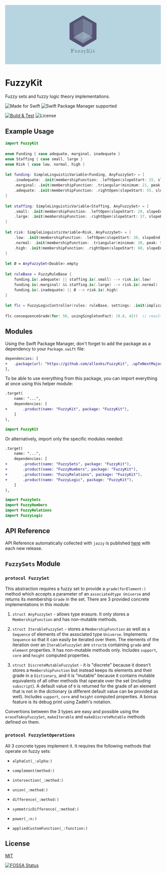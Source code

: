 ![Cover photo](Resources/cover.png)

# FuzzyKit

Fuzzy sets and fuzzy logic theory implementations.

![Made for Swift](https://img.shields.io/badge/MADE%20FOR-SWIFT-orange?style=for-the-badge&logo=swift)
![Swift Package Manager supported](https://img.shields.io/badge/SWIFT%20PACKAGE%20MANAGER-SUPPORTED-green?style=for-the-badge&logo=SWIFT)

[![Build & Test](https://github.com/allexks/FuzzyKit/actions/workflows/build-and-test.yml/badge.svg)](https://github.com/allexks/FuzzyKit/actions/workflows/build-and-test.yml)
![License](https://img.shields.io/github/license/allexks/FuzzyKit)

## Example Usage

```swift
import FuzzyKit

enum Funding { case adequate, marginal, inadequate }
enum Staffing { case small, large }
enum Risk { case low, normal, high }

let funding: SimpleLinguisticVariable<Funding, AnyFuzzySet> = [
    .inadequate: .init(membershipFunction: .leftOpen(slopeStart: 15, slopeEnd: 35)),
    .marginal: .init(membershipFunction: .triangular(minimum: 21, peak: 41, maximum: 61)),
    .adequate: .init(membershipFunction: .rightOpen(slopeStart: 55, slopeEnd: 75)),
]

let staffing: SimpleLinguisticVariable<Staffing, AnyFuzzySet> = [
    .small: .init(membershipFunction: .leftOpen(slopeStart: 29, slopeEnd: 69)),
    .large: .init(membershipFunction: .rightOpen(slopeStart: 37, slopeEnd: 77)),
]

let risk: SimpleLinguisticVariable<Risk, AnyFuzzySet> = [
    .low: .init(membershipFunction: .leftOpen(slopeStart: 20, slopeEnd: 40)),
    .normal: .init(membershipFunction: .triangular(minimum: 20, peak: 50, maximum: 80)),
    .high: .init(membershipFunction: .rightOpen(slopeStart: 60, slopeEnd: 80)),
]

let Ø = AnyFuzzySet<Double>.empty

let ruleBase = FuzzyRuleBase {
    funding.is(.adequate) || staffing.is(.small) --> risk.is(.low)
    funding.is(.marginal) && staffing.is(.large) --> risk.is(.normal)
    funding.is(.inadequate) || Ø --> risk.is(.high)
}

let flc = FuzzyLogicController(rules: ruleBase, settings: .init(implication: .mamdani))

flc.consequenceGrade(for: 50, usingSingletonFact: (8.8, 42))  // result is 0.675
```

## Modules

Using the Swift Package Manager, don't forget to add the package as a dependency to your `Package.swift` file:

```diff
dependencies: [
+   .package(url: "https://github.com/allexks/FuzzyKit", .upToNextMajor(from: "0.1.0")),
],
```

To be able to use everything from this package, you can import everything at once using this helper module:

```diff
.target(
    name: "...",
    dependencies: [
+       .product(name: "FuzzyKit", package: "FuzzyKit"),
    ]
),
```

```swift
import FuzzyKit
```

Or alternatively, import only the specific modules needed:

```diff
.target(
    name: "...",
    dependencies: [
+       .product(name: "FuzzySets", package: "FuzzyKit"),
+       .product(name: "FuzzyNumbers", package: "FuzzyKit"),
+       .product(name: "FuzzyRelations", package: "FuzzyKit"),
+       .product(name: "FuzzyLogic", package: "FuzzyKit"),
    ]
),
```

```swift
import FuzzySets
import FuzzyNumbers
import FuzzyRelations
import FuzzyLogic
```

## API Reference

API Reference automatically collected with `jazzy` is published [here](https://allexks.github.io/FuzzyKit) with each new release.

## `FuzzySets` Module

### `protocol FuzzySet`
This abstraction requires a fuzzy set to provide a `grade(forElement:)` method which accepts a parameter of an `associatedtype Universe` and returns its membership `Grade` in the set. There are 3 provided concrete implementations in this module:

1. `struct AnyFuzzySet` - allows type erasure. It only stores a `MembershipFunction` and has non-mutable methods.

2. `struct IterableFuzzySet` - stores a `MembershipFunction` as well as a `Sequence` of elements of the associated type `Universe`. Implements `Sequence` so that it can easily be iterated over them. The elements of the iteration over an `IterableFuzzySet` are `struct`s containing `grade` and `element` properties. It has non-mutable methods only. Includes `support`, `core` and `height` computed properties.

3. `struct DiscreteMutableFuzzySet` - it is "discrete" because it doesn't stores a `MembershipFunction` but instead keeps its elements and their grade in a `Dictionary`, and it is "mutable" because it contains mutable equivalents of all other methods that operate over the set (including `subscript`). A default value of `0` is returned for the grade of an element that is not in the dictionary (a different default value can be provided as well). Includes `support`, `core` and `height` computed properties. A bonus feature is its debug print using Zadeh's notation.

Convertions between the 3 types are easy and possible using the `eraseToAnyFuzzySet`, `makeIterable` and `makeDiscreteMutable` methods defined on them.

### `protocol FuzzySetOperations`
All 3 concrete types implement it. It requires the following methods that operate on fuzzy sets:

* `alphaCut(_:alpha:)`

* `complement(method:)`

* `intersection(_:method:)`

* `union(_:method:)`

* `difference(_:method:)`

* `symmetricDifference(_:method:)`

* `power(_:n:)`

* `appliedCustomFunction(_:function:)`

## License

[MIT](LICENSE)

[![FOSSA Status](https://app.fossa.com/api/projects/git%2Bgithub.com%2Fallexks%2FFuzzyKit.svg?type=large)](https://app.fossa.com/projects/git%2Bgithub.com%2Fallexks%2FFuzzyKit?ref=badge_large)
